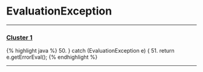 # EvaluationException

***

### [Cluster 1](./1)
{% highlight java %}
50. } catch (EvaluationException e) {
51.   return e.getErrorEval();
{% endhighlight %}

***


